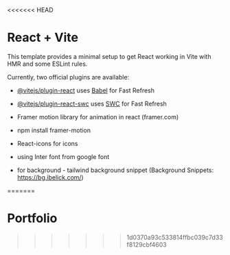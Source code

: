 <<<<<<< HEAD
# React + Vite

This template provides a minimal setup to get React working in Vite with HMR and some ESLint rules.

Currently, two official plugins are available:

- [@vitejs/plugin-react](https://github.com/vitejs/vite-plugin-react/blob/main/packages/plugin-react/README.md) uses [Babel](https://babeljs.io/) for Fast Refresh
- [@vitejs/plugin-react-swc](https://github.com/vitejs/vite-plugin-react-swc) uses [SWC](https://swc.rs/) for Fast Refresh



- Framer motion library  for animation in react (framer.com)
- npm install framer-motion
- React-icons for icons
- using Inter font from google font 
- for background - tailwind background snippet (Background Snippets: https://bg.ibelick.com/)

=======
# Portfolio
>>>>>>> 1d0370a93c533814ffbc039c7d33f8129cbf4603
